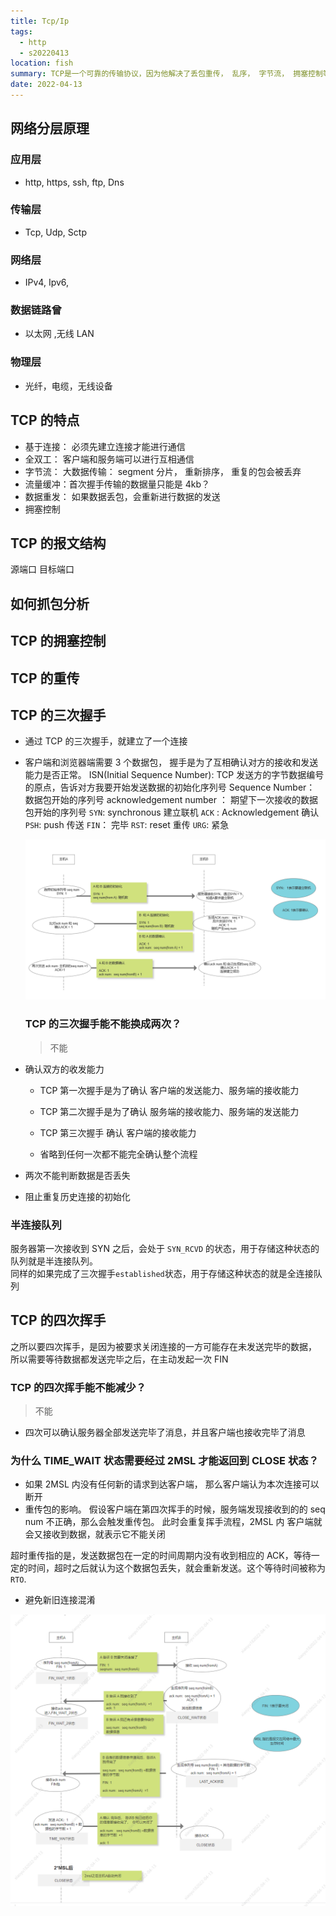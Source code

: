 ```yaml
---
title: Tcp/Ip
tags:
  - http
  - s20220413
location: fish
summary: TCP是一个可靠的传输协议，因为他解决了丢包重传， 乱序， 字节流， 拥塞控制等问题
date: 2022-04-13
---
```


## 网络分层原理

### 应用层

- http, https, ssh, ftp, Dns

### 传输层

- Tcp, Udp, Sctp

### 网络层

- IPv4, Ipv6,

### 数据链路曾

- 以太网 ,无线 LAN

### 物理层

- 光纤，电缆，无线设备

## TCP 的特点

- 基于连接： 必须先建立连接才能进行通信
- 全双工： 客户端和服务端可以进行互相通信
- 字节流： 大数据传输： segment 分片， 重新排序， 重复的包会被丢弃
- 流量缓冲：首次握手传输的数据量只能是 4kb？
- 数据重发： 如果数据丢包，会重新进行数据的发送
- 拥塞控制

## TCP 的报文结构

源端口
目标端口

## 如何抓包分析

## TCP 的拥塞控制

## TCP 的重传

## TCP 的三次握手

- 通过 TCP 的三次握手，就建立了一个连接
- 客户端和浏览器端需要 3 个数据包， 握手是为了互相确认对方的接收和发送能力是否正常。
  ISN(Initial Sequence Number): TCP 发送方的字节数据编号的原点，告诉对方我要开始发送数据的初始化序列号
  Sequence Number： 数据包开始的序列号
  acknowledgement number ： 期望下一次接收的数据包开始的序列号
  `SYN`: synchronous 建立联机
  `ACK` : Acknowledgement 确认
  `PSH`: push 传送
  `FIN`： 完毕
  `RST`: reset 重传
  `URG`: 紧急

  ![三次握手流程图](./imgs/handshake.png)

  ### TCP 的三次握手能不能换成两次？

  > 不能

- 确认双方的收发能力

  - TCP 第一次握手是为了确认 客户端的发送能力、服务端的接收能力

  - TCP 第二次握手是为了确认 服务端的接收能力、服务端的发送能力

  - TCP 第三次握手 确认 客户端的接收能力

  - 省略到任何一次都不能完全确认整个流程

- 两次不能判断数据是否丢失

- 阻止重复历史连接的初始化

### 半连接队列

服务器第一次接收到 SYN 之后，会处于 `SYN_RCVD` 的状态，用于存储这种状态的队列就是半连接队列。  
同样的如果完成了三次握手`established`状态，用于存储这种状态的就是全连接队列

## TCP 的四次挥手

之所以要四次挥手，是因为被要求关闭连接的一方可能存在未发送完毕的数据， 所以需要等待数据都发送完毕之后，在主动发起一次 FIN

### TCP 的四次挥手能不能减少？

> 不能

- 四次可以确认服务器全部发送完毕了消息，并且客户端也接收完毕了消息

### 为什么 TIME_WAIT 状态需要经过 2MSL 才能返回到 CLOSE 状态？

- 如果 2MSL 内没有任何新的请求到达客户端， 那么客户端认为本次连接可以断开
- 重传包的影响。 假设客户端在第四次挥手的时候，服务端发现接收到的的 seq num 不正确，那么会触发重传包。 此时会重复挥手流程，2MSL 内 客户端就会又接收到数据，就表示它不能关闭

超时重传指的是，发送数据包在一定的时间周期内没有收到相应的 ACK，等待一定的时间，超时之后就认为这个数据包丢失，就会重新发送。这个等待时间被称为 `RTO`.

- 避免新旧连接混淆

![四次挥手流程图](./imgs/wave.png)
